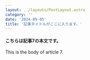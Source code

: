 ```yaml
---
layout: ../layouts/PostLayout.astro
category: ''
date: '2024-09-05'
title: '記事タイトルがここに入ります。'
---
```


#### こちらは記事7の本文です。

This is the body of article 7.
